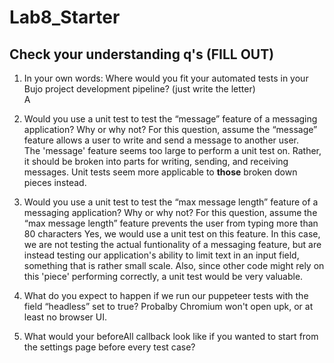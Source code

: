 # Lab8_Starter

## Check your understanding q's (FILL OUT)
1. In your own words: Where would you fit your automated tests in your Bujo project development pipeline? (just write the letter)  
A

2. Would you use a unit test to test the “message” feature of a messaging application? Why or why not? For this question, assume the “message” feature allows a user to write and send a message to another user.  
The 'message' feature seems too large to perform a unit test on. Rather, it should be broken into parts for writing, sending, and receiving messages. Unit tests seem more applicable to **those** broken down pieces instead.

3. Would you use a unit test to test the “max message length” feature of a messaging application? Why or why not? For this question, assume the “max message length” feature prevents the user from typing more than 80 characters
Yes, we would use a unit test on this feature. In this case, we are not testing the actual funtionality of a messaging feature, but are instead testing our application's ability to limit text in an input field, something that is rather small scale. Also, since other code might rely on this 'piece' performing correctly, a unit test would be very valuable.

4. What do you expect to happen if we run our puppeteer tests with the field “headless” set to true?
Probalby Chromium won't open upk, or at least no browser UI.

5. What would your beforeAll callback look like if you wanted to start from the settings page before every test case?


